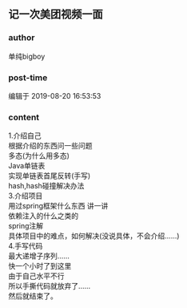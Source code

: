 ## 记一次美团视频一面
### author 
单纯bigboy
### post-time 

编辑于  2019-08-20 16:53:53
### content 
<div class="post-topic-des nc-post-content">
 1.介绍自己
 <br/>
 根据介绍的东西问一些问题
 <br/>
 多态(为什么用多态)
 <br/>
 Java单链表
 <br/>
 实现单链表首尾反转(手写)
 <br/>
 hash,hash碰撞解决办法
 <br/>
 3.介绍项目
 <br/>
 用过spring框架什么东西 讲一讲
 <br/>
 依赖注入的什么之类的
 <br/>
 spring注解
 <br/>
 具体项目中的难点，如何解决(没说具体，不会介绍……)
 <br/>
 4.手写代码
 <br/>
 最大递增子序列……
 <br/>
 快一个小时了到这里
 <br/>
 由于自己水平不行
 <br/>
 所以手撕代码就放弃了……
 <br/>
 然后就结束了。
 <br/>
 <br/>
 <br/>
 <br/>
</div>
